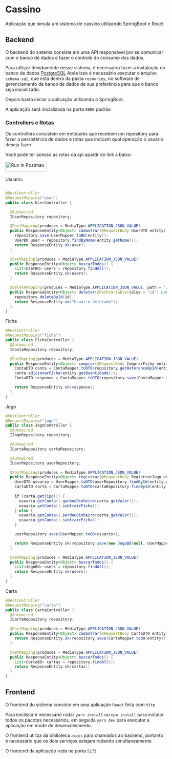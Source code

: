 # Cassino

Aplicação que simula um sistema de cassino utilizando SpringBoot e React

## Backend

O backend do sistema consiste em uma API responsável por se comunicar com o banco de dados e fazer o controle do consumo dos dados.

Para utilizar devidamente desse sistema, é necessário fazer a instalação do banco de dados [PostgreSQL](https://www.postgresql.org/)
Após isso é necessário executar o arquivo `schema.sql`, que está dentro da pasta `resources`, no software de gerenciamento de banco de dados de sua preferência para que o banco seja inicializado.

Depois basta iniciar a aplicação utilizando o SpringBoot.

A aplicação será inicializada na porta `8080` padrão

### Controllers e Rotas
Os controllers consistem em entidades que recebem um repository para fazer a persistência de dados e rotas que indicam qual operação o usuário deseja fazer.

Você pode ter acesso as rotas da api apartir do link a baixo: 

[<img src="https://run.pstmn.io/button.svg" alt="Run In Postman" style="width: 128px; height: 32px;">](https://app.getpostman.com/run-collection/24852368-52801c98-f39d-44b4-8a33-b73087aa4ec8?action=collection%2Ffork&source=rip_markdown&collection-url=entityId%3D24852368-52801c98-f39d-44b4-8a33-b73087aa4ec8%26entityType%3Dcollection%26workspaceId%3Db8bf9bc4-165f-4ee1-a8e3-5dfd8c2699a8)

Usuario:
```java

@RestController
@RequestMapping("user")
public class UserController {

  @Autowired
  IUserRepository repository;

  @PostMapping(produces = MediaType.APPLICATION_JSON_VALUE)
  public ResponseEntity<Object> cadastrar(@RequestBody UserDTO entity) {
    repository.save(UserMapper.toBO(entity));
    UserBO user = repository.findByNome(entity.getNome());
    return ResponseEntity.ok(user);
  }

  @GetMapping(produces = MediaType.APPLICATION_JSON_VALUE)
  public ResponseEntity<Object> buscarTodos() {
    List<UserBO> users = repository.findAll();
    return ResponseEntity.ok(users);
  }

  @DeleteMapping(produces = MediaType.APPLICATION_JSON_VALUE, path = "/{id}")
  public ResponseEntity<Object> deletar(@PathVariable(value = "id") Long id) {
    repository.deleteById(id);
    return ResponseEntity.ok("Usuário deletado");
  }
}

```

Ficha
```java
@RestController
@RequestMapping("ficha")
public class FichaController {
  @Autowired
  IContaRepository repository;

  @PutMapping(produces = MediaType.APPLICATION_JSON_VALUE)
  public ResponseEntity<Object> comprar(@RequestBody ComprarFicha entity) {
    ContaDTO conta = ContaMapper.toDTO(repository.getReferenceById(entity.getIdConta()));
    conta.adicionarFicha(entity.getQuantidade());
    ContaDTO response = ContaMapper.toDTO(repository.save(ContaMapper.toBO(conta)));

    return ResponseEntity.ok(response);
  }
}
```

Jogo
```java
@RestController
@RequestMapping("jogo")
public class JogoController {
  @Autowired
  IJogoRepository repository;

  @Autowired
  ICartaRepository cartaRepository;

  @Autowired
  IUserRepository userRepository;

  @PostMapping(produces = MediaType.APPLICATION_JSON_VALUE)
  public ResponseEntity<Object> registrar(@RequestBody RegistrarJogo entity) {
    UserDTO usuario = UserMapper.toDTO(userRepository.findById(entity.getIdUsuario()).get());
    CartaDTO carta = CartaMapper.toDTO(cartaRepository.findById(entity.getIdCarta()).get());
    
    if (carta.getTipo()) {
      usuario.getConta().ganhouDinheiro(carta.getValor());
      usuario.getConta().subtrairFicha();
    } else {
      usuario.getConta().perdeuDinheiro(carta.getValor());
      usuario.getConta().subtrairFicha();
    }

    userRepository.save(UserMapper.toBO(usuario));

    return ResponseEntity.ok(repository.save(new JogoBO(null, UserMapper.toBO(usuario), CartaMapper.toBO(carta))));
  }

  @GetMapping(produces = MediaType.APPLICATION_JSON_VALUE)
  public ResponseEntity<Object> buscarTodos() {
    List<JogoBO> users = repository.findAll();
    return ResponseEntity.ok(users);
  }
}

```

Carta
```java
@RestController
@RequestMapping("carta")
public class CartaController {
  @Autowired
  ICartaRepository repository;

  @PostMapping(produces = MediaType.APPLICATION_JSON_VALUE)
  public ResponseEntity<Object> cadastrar(@RequestBody CartaDTO entity) {
    return ResponseEntity.ok(repository.save(CartaMapper.toBO(entity)));
  }

  @GetMapping(produces = MediaType.APPLICATION_JSON_VALUE)
  public ResponseEntity<Object> buscarTodos() {
    List<CartaBO> cartas = repository.findAll();
    return ResponseEntity.ok(cartas);
  }
}

```

## Frontend

O frontend do sistema consiste em uma aplicação `React` feita com `Vite`

Para inicilizar é necessário rodar `yarn install` ou `npm install` para instalar todos os pacotes necessários, em seguida `yarn dev` para executar a aplicação em mode de desenvolvimento.

O frontend utiliza da biblioteca `axios` para chamados ao backend, portanto é necessário que os dois serviços estejam rodando simultaneamente

O frontend da aplicação roda na porta `5173`